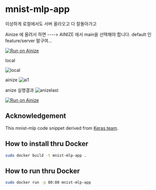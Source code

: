 # mnist-mlp-app
이상하게 로컬에서도 서버 올라오고 다 잘돌아가고

Ainize 에 올려서 하면 
----> AINIZE 에서 main을 선택해야 합니다. default 인 feature/server 말구여...

[![Run on Ainize](https://ainize.ai/images/run_on_ainize_button.svg)](https://ainize.web.app/redirect?git_repo=https://github.com/comcomet/mnist-mlp-app)


local

![local](https://user-images.githubusercontent.com/52145180/100236405-f8168480-2f70-11eb-95c5-5b5e5934d53c.png)


ainize
![ai1](https://user-images.githubusercontent.com/52145180/100236807-7f63f800-2f71-11eb-973d-ecc938910b5b.png)


anize 실행결과
![anizelast](https://user-images.githubusercontent.com/52145180/100300069-925de300-2fd8-11eb-8554-09199cbe0fb2.png)



[![Run on Ainize](https://ainize.ai/images/run_on_ainize_button.svg)](https://ainize.web.app/redirect?git_repo=https://github.com/comcomet/mnist-mlp-app)


## Acknowledgement
This mnist-mlp code snippet derived from [Keras team](https://github.com/keras-team/keras/blob/keras-2/examples/mnist_mlp.py).

## How to install thru Docker
```sh
sudo docker build -t mnist-mlp-app .
```

## How to run thru Docker
```sh
sudo docker run -p 80:80 mnist-mlp-app
```

